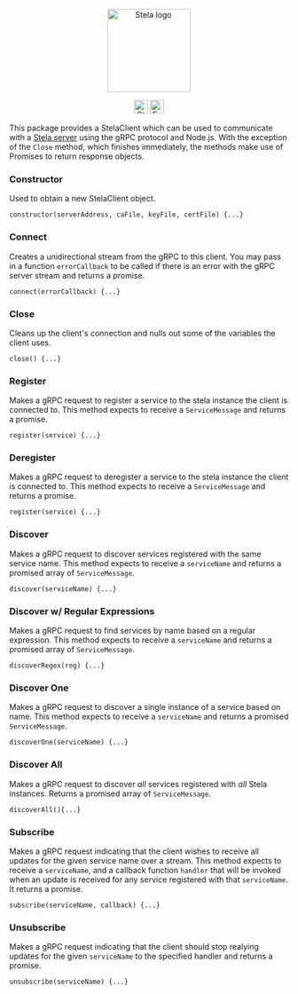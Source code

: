 <p align="center">
<a href="https://docs.forestgiant.com/#stela" target="_blank"><img src="https://dl.dropboxusercontent.com/s/rtqinu44giaelja/Stela-Logo-Horz-Grey.svg?dl=0" height="150" alt="Stela logo"/></a>
</p>

<p align="center">
<a href="https://docs.forestgiant.com/stela/api/?toggle=node" target="_blank"><img src="https://img.shields.io/badge/docs-stela%20api-3DB55B.svg" height="25" alt="Stela API Docs"/></a>   <a href="https://gitter.im/forestgiant/Lobby" target="_blank"><img src="https://img.shields.io/badge/chat-gitter-E1463D.svg" height="25" alt="Forest Giant on Gitter"/></a>
</p>

This package provides a StelaClient which can be used to communicate with a [Stela server](https://github.com/forestgiant/stela) using the gRPC protocol and Node.js.  With the exception of the `Close` method, which finishes immediately, the methods make use of Promises to return response objects.

### Constructor
Used to obtain a new StelaClient object.
```
constructor(serverAddress, caFile, keyFile, certFile) {...}
```

### Connect
Creates a unidirectional stream from the gRPC to this client.  You may pass in a function `errorCallback` to be called if there is an error with the gRPC server stream and returns a promise.
```
connect(errorCallback) {...}
```

### Close
Cleans up the client's connection and nulls out some of the variables the client uses.
```
close() {...}
```

### Register
Makes a gRPC request to register a service to the stela instance the client is connected to. This method expects to receive a `ServiceMessage` and returns a promise.
```
register(service) {...}
```

### Deregister
Makes a gRPC request to deregister a service to the stela instance the client is connected to. This method expects to receive a `ServiceMessage` and returns a promise.
```
register(service) {...}
```

### Discover
Makes a gRPC request to discover services registered with the same service name. This method expects to receive a `serviceName` and returns a promised array of `ServiceMessage`.
```
discover(serviceName) {...}
```

### Discover w/ Regular Expressions
Makes a gRPC request to find services by name based on a regular expression. This method expects to receive a `serviceName` and returns a promised array of `ServiceMessage`.
```
discoverRegex(reg) {...}
```

### Discover One
Makes a gRPC request to discover a single instance of a service based on name. This method expects to receive a `serviceName` and returns a promised `ServiceMessage`.
```
discoverOne(serviceName) {...}
```

### Discover All
Makes a gRPC request to discover *all* services registered with *all* Stela instances. Returns a promised array of `ServiceMessage`.
```
discoverAll(){...}
```

### 

### Subscribe
Makes a gRPC request indicating that the client wishes to receive all updates for the given service name over a stream.  This method expects to receive a `serviceName`, and a callback function `handler` that will be invoked when an update is received for any service registered with that `serviceName`. It returns a promise.
```
subscribe(serviceName, callback) {...}
```

### Unsubscribe
Makes a gRPC request indicating that the client should stop realying updates for the given `serviceName` to the specified handler and returns a promise.
```
unsubscribe(serviceName) {...}
```


